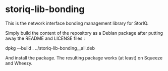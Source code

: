 storiq-lib-bonding
==================

This is the network interface bonding management library for StorIQ.

Simply build the content of the repository as a Debian package after putting away the README and LICENSE files :

dpkg --build .  ../storiq-lib-bonding_<version>_all.deb

And install the package. The resulting package works (at least) on Squeeze and Wheezy.
